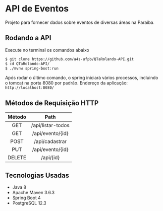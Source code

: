 # API de Eventos

Projeto para fornecer dados sobre eventos de diversas áreas na Paraíba.

## Rodando a API

Execute no terminal os comandos abaixo
```sh
$ git clone https://github.com/a4s-ufpb/QTaRolando-API.git
$ cd QTaRolando-API/
$ ./mvnw spring-boot:run
```
Após rodar o último comando, o spring iniciará vários processos, incluindo o tomcat na porta 8080 por padrão.
Endereço da aplicação: ```http://localhost:8080/```

## Métodos de Requisição HTTP

| Método |                Path                |
|:------:|:----------------------------------:|
|   GET  |          /api/listar-todos         |
|   GET  |          /api/evento/{id}          |
|  POST  |           /api/cadastrar           |
|   PUT  |          /api/evento/{id}          |
| DELETE |              /api/{id}             |

## Tecnologias Usadas

- Java 8 
- Apache Maven 3.6.3
- Spring Boot 4
- PostgreSQL 12.3
